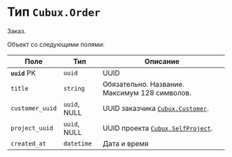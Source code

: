 Тип `Cubux.Order`
=================

Заказ.

Объект со следующими полями:

Поле | Тип | Описание
---- | --- | --------
**`uuid`** PK   | `uuid`     | UUID
`title`         | `string`   | Обязательно. Название. Максимум 128 символов.
`customer_uuid` | `uuid`, NULL | UUID заказчика [`Cubux.Customer`][Cubux.Customer].
`project_uuid`  | `uuid`, NULL | UUID проекта [`Cubux.SelfProject`][Cubux.SelfProject].
`created_at`    | `datetime` | Дата и время


[Cubux.Customer]: ./customer.md
[Cubux.SelfProject]: ./project.md
